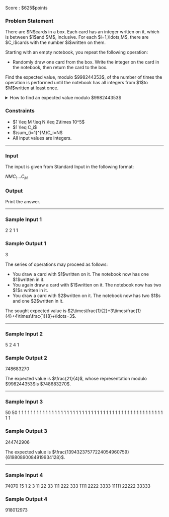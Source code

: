 
<div>

<span>

<span>

<p>
Score : $625$points
</p>

<div>

<section>

### **Problem Statement**

<p>
There are $N$cards in a box. Each card has an integer written on it, which is between $1$and $M$, inclusive. For each $i=1,\ldots,M$, there are $C_i$cards with the number $i$written on them.
</p>

<p>
Starting with an empty notebook, you repeat the following operation:
</p>

<ul>

<li>
Randomly draw one card from the box. Write the integer on the card in the notebook, then return the card to the box.
</li>

</ul>

<p>
Find the expected value, modulo $998244353$, of the number of times the operation is performed until the notebook has all integers from $1$to $M$written at least once.
</p>

<details>

<summary>
How to find an expected value modulo $998244353$
</summary>
The expected value sought in this problem can be proven to always be a rational number. Furthermore, the constraints of this problem guarantee that when the expected value is expressed as an irreducible fraction $\frac yx$, the denominator $x$is not divisible by $998244353$.

Then, there is a unique $0\leq z\lt998244353$such that $y\equiv xz\pmod{998244353}$. Print this $z$.


</details>

</section>

</div>

<div>

<section>

### **Constraints**

<ul>

<li>
$1 \leq M \leq N \leq 2\times 10^5$
</li>

<li>
$1 \leq C_i$
</li>

<li>
$\sum_{i=1}^{M}C_i=N$
</li>

<li>
All input values are integers.
</li>

</ul>

</section>

</div>

---

<div>

<div>

<section>

### **Input**

<p>
The input is given from Standard Input in the following format:
</p>

<div>

$N$$M$$C_1$$\ldots$$C_M$
</div>

</section>

</div>

<div>

<section>

### **Output**

<p>
Print the answer.
</p>

</section>

</div>

</div>

---

<div>

<section>

### **Sample Input 1**

<div>

2 2
1 1

</div>

</section>

</div>

<div>

<section>

### **Sample Output 1**

<div>

3

</div>

<p>
The series of operations may proceed as follows:
</p>

<ul>

<li>
You draw a card with $1$written on it. The notebook now has one $1$written in it.
</li>

<li>
You again draw a card with $1$written on it. The notebook now has two $1$s written in it.
</li>

<li>
You draw a card with $2$written on it. The notebook now has two $1$s and one $2$written in it.
</li>

</ul>

<p>
The sought expected value is $2\times\frac{1}{2}+3\times\frac{1}{4}+4\times\frac{1}{8}+\ldots=3$.
</p>

</section>

</div>

---

<div>

<section>

### **Sample Input 2**

<div>

5 2
4 1

</div>

</section>

</div>

<div>

<section>

### **Sample Output 2**

<div>

748683270

</div>

<p>
The expected value is $\frac{21}{4}$, whose representation modulo $998244353$is $748683270$.
</p>

</section>

</div>

---

<div>

<section>

### **Sample Input 3**

<div>

50 50
1 1 1 1 1 1 1 1 1 1 1 1 1 1 1 1 1 1 1 1 1 1 1 1 1 1 1 1 1 1 1 1 1 1 1 1 1 1 1 1 1 1 1 1 1 1 1 1 1 1

</div>

</section>

</div>

<div>

<section>

### **Sample Output 3**

<div>

244742906

</div>

<p>
The expected value is $\frac{13943237577224054960759}{61980890084919934128}$.
</p>

</section>

</div>

---

<div>

<section>

### **Sample Input 4**

<div>

74070 15
1 2 3 11 22 33 111 222 333 1111 2222 3333 11111 22222 33333

</div>

</section>

</div>

<div>

<section>

### **Sample Output 4**

<div>

918012973

</div>

</section>

</div>

</span>

</span>

</div>
